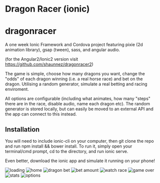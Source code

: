 Dragon Racer (ionic)
=====================

# dragonracer
A one week Ionic Framework and Cordova project featuring pixie (2d animation library), gsap (tween), sass, and angular audio.

(for the Angular2/Ionic2 version visit https://github.com/shaunnez/dragonracer2) 

The game is simple, choose how many dragons you want, change the "odds" of each dragon winning (i.e. a real horse race) and bet on the dragon. Utilising a random generator, simulate a real betting and racing enviroment.

All options are configurable (including what animates, how many "steps" there are in the race, disable audio, name each dragon etc). The random generator is stored locally, but can easily be moved to an external API and the app can connect to this instead.

## Installation

You will need to include ionic-cli on your computer, then git clone the repo and run npm install && bower install. To run it, simply open your terminal/cmd prompt, cd to the directory, and run ionic serve.

Even better, download the ionic app and simulate it running on your phone!

![loading](screenshots/dragonracer2-a.png "Loading")
![home](screenshots/dragonracer2-b.png "Home")
![dragon bet](screenshots/dragonracer2-c.png "Choose dragon to bet on")
![bet amount](screenshots/dragonracer2-d.png "Place bet amount")
![watch race](screenshots/dragonracer2-e.png "Watch race")
![game over](screenshots/dragonracer2-f.png "Game over score")
![stats](screenshots/dragonracer2-g.png "Stats")
![options](screenshots/dragonracer2-h.png "Options")
